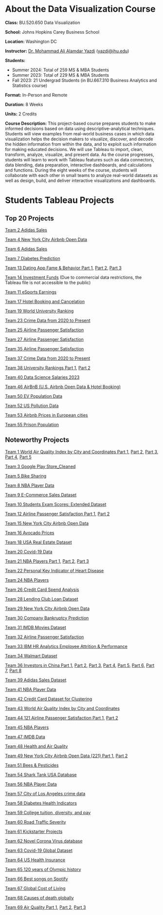 # About the Data Visualization Course

**Class:** BU.520.650 Data Visualization

**School:** Johns Hopkins Carey Business School

**Location:** Washington DC

**Instructor:** [Dr. Mohammad Ali Alamdar Yazdi](https://carey.jhu.edu/faculty/faculty-directory/mohammad-ali-alamdar-yazdi-phd) (yazdi@jhu.edu)

**Students:** 
- Summer 2024: Total of 259 MS & MBA Students
- Summer 2023: Total of 229 MS & MBA Students
- Fall 2023: 21 Undergrad Students (in BU.667.310 Business Analytics and Statistics course)

**Format:** In-Person and Remote

**Duration:** 8 Weeks

**Units:** 2 Credits

**Course Description:** This project-based course prepares students to make informed decisions based on data using descriptive-analytical techniques. Students will view examples from real-world business cases in which data visualization helps the decision makers to visualize, discover, and decode the hidden information from within the data, and to exploit such information for making educated decisions. We will use Tableau to import, clean, transform, analyze, visualize, and present data. As the course progresses, students will learn to work with Tableau features such as data connectors, data blending, data preparation, interactive dashboards, and calculations and functions. During the eight weeks of the course, students will collaborate with each other in small teams to analyze real-world datasets as well as design, build, and deliver interactive visualizations and dashboards.

# Students Tableau Projects

## Top 20 Projects

[Team 2 Adidas Sales](https://public.tableau.com/shared/JDSM374JC?:display_count=n&:origin=viz_share_link)

[Team 4	New York City Airbnb Open Data](https://public.tableau.com/shared/T9Q9XYKW5?:display_count=n&:origin=viz_share_link)

[Team 6	Adidas Sales](https://public.tableau.com/app/profile/xiaoqian.ma/viz/AdidasSalesAnalysis_Team6/Time-basedAnalysis)

[Team 7	Diabetes Prediction](https://public.tableau.com/shared/XNDWHKJ7Z?:display_count=n&:origin=viz_share_link)

[Team 13	Dating App Fame & Behavior Part 1](https://public.tableau.com/views/Team13-UserAgeAnalysis/Team13-UserAgeAnalysis?:language=en-US&publish=yes&:display_count=n&:origin=viz_share_link), 
  [Part 2](https://public.tableau.com/views/Team13-CountryAnalysis/CountryAnalysisStory?:language=en-US&publish=yes&:display_count=n&:origin=viz_share_link), 
  [Part 3](https://public.tableau.com/views/Team13-CorrelationHeatmap/CorrelationHeatmapDB?:language=en-US&publish=yes&:display_count=n&:origin=viz_share_link)

[Team 14 Investment Funds](https://youtu.be/zeEYo0-rmXg) (Due to commercial data restrictions, the Tableau file is not accessible to the public)

[Team 11 eSports Earnings](https://public.tableau.com/app/profile/tinghan.zhu/viz/StorytellingDashboardVisualizationswithTableau_Group_11/StrategicInvestmentGuidanceinEsports)

[Team 17 Hotel Booking and Cancelation](https://public.tableau.com/views/Hotelbooking-finalproject/Story1?:language=en-US&publish=yes&:display_count=n&:origin=viz_share_link)

[Team 19 World University Ranking](https://public.tableau.com/app/profile/chuyi.zhang2615/viz/WorldUniversityRanking_Team19/CollegeWorldRanking)

[Team 23 Crime Data from 2020 to Present](https://public.tableau.com/app/profile/yuchun.wu1352/viz/DV7_3Team_23/Team23Story)

[Team 25 Airline Passenger Satisfaction](https://public.tableau.com/app/profile/kshitiz.shah/viz/AirlinePassengerSatisfactionTeam25Hopkins/Services?publish=yes)

[Team 27 Airline Passenger Satisfaction](https://public.tableau.com/app/profile/yuzhu.wang/viz/FinalProject_dashboard/AirlinePassengerSatisfactionAnalysis?publish=yes)

[Team 35 Airline Passenger Satisfaction](https://public.tableau.com/app/profile/maya.roberts7304/viz/MayaRobertsTeam35-AirlinePassangerSatisfaction-comprehensive/Story1)

[Team 37 Crime Data from 2020 to Present](https://public.tableau.com/app/profile/minghao.li4125/viz/Team37GroupProject/Dashboard?publish=yes)

[Team 38	University Rankings	Part 1](https://public.tableau.com/views/TimesRankingVisualization/Story3?:language=en-US&:display_count=n&:origin=viz_share_link), 
[Part 2](https://public.tableau.com/views/StudentInformation_16902682513730/StuInfoALL?:language=en-US&:display_count=n&:origin=viz_share_link)

[Team 40 Data Science Salaries 2023](https://public.tableau.com/views/Project_Group40/DataScienceJobsSalaries?:language=en-US&publish=yes&:display_count=n&:origin=viz_share_link)

[Team 46 AirBnB (U.S. Airbnb Open Data & Hotel Booking)](https://public.tableau.com/app/profile/alexandra.baldwin/viz/AirBnBPototype6/AirBnBStory?publish=yes)

[Team 50 EV Population Data](https://public.tableau.com/views/Team50_ElectiricVehiclePopulationData_Final_22JUL2023/WashingtonStateEVTrendAnalyticsDashboard?:language=en-US&:display_count=n&:origin=viz_share_link)

[Team 52 US Pollution Data](https://public.tableau.com/views/U_S_AirPollution/AirPollution)

[Team 53 Airbnb Prices in European cities](https://public.tableau.com/app/profile/sawyer.olson/viz/Team53AirbnbFinalProject/AirbnbFinalProject)

[Team 55 Prison Population](https://public.tableau.com/views/MassIncarcerationPrisonerProject/EXPLORETHEUSCRISISOFMASSINCARCERATIONOVERTHEYEARS)

## Noteworthy Projects

[Team 1	World Air Quality Index by City and Coordinates Part 1](https://public.tableau.com/app/profile/jianyu.wang4565/viz/Team1DVFinalProjectDashboard1/Dashboard1?publish=yes), 
  [Part 2](https://public.tableau.com/app/profile/jianyu.wang4565/viz/Team1DVFinalProjectDashboard2/Dashboard2?publish=yes), 
  [Part 3](https://public.tableau.com/app/profile/jianyu.wang4565/viz/Team1DVFinalProjectDashboard3/Dashboard3?publish=yes), 
  [Part 4](https://public.tableau.com/app/profile/jianyu.wang4565/viz/Team1DVFinalProjectDashboard4/Dashboard4?publish=yes), 
  [Part 5](https://public.tableau.com/app/profile/jianyu.wang4565/viz/Team1DVFinalProjectDashboard5/Dashboard5?publish=yes")

[Team 3	Google Play Store_Cleaned](https://public.tableau.com/app/profile/haowen.zhang5422/viz/GooglePlayStoreAnalysis_16903294438740/GooglePlayStoreAnalysis)

[Team 5	Bike Sharing](https://public.tableau.com/shared/KPRY93R6H?:display_count=n&:origin=viz_share_link)

[Team 8	NBA Player Data](https://public.tableau.com/views/Finalproject_Team8_NBADataset/HelptheNBAFindBetterPlayers?:language=zh-CN&publish=yes&:display_count=n&:origin=viz_share_link)

[Team 9	E-Commerce Sales Dataset](https://public.tableau.com/views/Team9_16903057124830/AnalyzeAmazonE-CommerceinIndia?:language=en-US&publish=yes&:display_count=n&:origin=viz_share_link)

[Team 10 Students Exam Scores: Extended Dataset](https://public.tableau.com/views/Exam_Score_Team10/DetailsofExamPerformance?:language=zh-CN&:display_count=n&:origin=viz_share_link)

[Team 12 Airline Passenger Satisfaction Part 1](https://public.tableau.com/app/profile/zhihang.luo/viz/Team12-AirlinePassengerSatisfactionExploration/AirlinePassengerSatisfactionExploration?publish=yes), 
  [Part 2](https://public.tableau.com/app/profile/zhihang.luo/viz/Team12-AirlinePassengerSatisfactionVariablesExploration/AirlinePassengerSatisfactionVariableExploration?publish=yes)

[Team 15 New York City Airbnb Open Data](https://public.tableau.com/views/Group15_16898776937640/Whatfactorshaveimpactsonairbnbprice?:language=zh-CN&publish=yes&:display_count=n&:origin=viz_share_link)

[Team 16 Avocado Prices](https://public.tableau.com/views/AvocadoPricesStory/AvocadoPrices?:language=en-US&publish=yes&:display_count=n&:origin=viz_share_link)

[Team 18 USA Real Estate Dataset](https://public.tableau.com/app/profile/zifan.xu3168/viz/DV_FinalProject_FinalVersion/Whereandhowtochooseyourhouse?publish=yes)

[Team 20 Covid-19 Data](https://public.tableau.com/app/profile/jiahao.yu8074/viz/Team20-finalcovid-19/Covid-19intheUS?publish=yes)

[Team 21	NBA Players	Part 1](https://public.tableau.com/app/profile/bailey.finkelberg/viz/shared/TXH5993YH), 
[Part 2](https://public.tableau.com/app/profile/bailey.finkelberg/viz/shared/XGZ9YN2R8), 
[Part 3](https://public.tableau.com/app/profile/bailey.finkelberg/viz/shared/M6353FPZS)

[Team 22 Personal Key Indicator of Heart Disease](https://public.tableau.com/views/Group_22_Final_Project/DiseaseRelatedHealthCondition?:language=en-US&publish=yes&:display_count=n&:origin=viz_share_link)

[Team 24 NBA Players](https://public.tableau.com/views/Team_24_DV_Project_Tableau_Finalized/NBAPlayerDataAnalysis?:language=en-US&publish=yes&:display_count=n&:origin=viz_share_link)

[Team 26 Credit Card Spend Analysis](https://public.tableau.com/app/profile/xuan.wang3756/viz/Team26-IndiaCreditCardSpendAnalysis/IndiaCreditCardAnalysisStory#2)

[Team 28 Lending Club Loan Dataset](https://public.tableau.com/views/Team28LoanStatusAnalysis/IncomeLevelisNotTheOnlyFactorOurGradingSystemisRelativelyAccurate?:language=zh-CN&publish=yes&:display_count=n&:origin=viz_share_link)

[Team 29 New York City Airbnb Open Data](https://public.tableau.com/app/profile/shuo.zhang6571/viz/DV_FinalProject_16902389571030/AirbnbStory?publish=yes)

[Team 30 Company Bankruptcy Prediction](https://public.tableau.com/views/CompanyBankruptcy7_21_1/Dashboard?:language=zh-CN&publish=yes&:display_count=n&:origin=viz_share_link)

[Team 31 IMDB Movies Dataset](https://public.tableau.com/views/Datavisualization_IMDB_Group_31_Final/ItisbettertoproducedocumentarygenreandJuneandDecemberarebettertimetoreleaseMovie?:language=en-US&publish=yes&:display_count=n&:origin=viz_share_link)

[Team 32 Airline Passenger Satisfaction](https://public.tableau.com/views/Airline_Final_Project_16898878870150/Story1?:language=en-US&publish=yes&:display_count=n&:origin=viz_share_link)

[Team 33 IBM HR Analytics Employee Attrition & Performance](https://public.tableau.com/app/profile/jingxi.zhao/viz/DV_Project_final_Group33/IBMHRAnalyticsEmployeeAttritionPerformance?publish=yes)

[Team 34 Walmart Dataset](https://public.tableau.com/app/profile/gaoya.zhao/viz/Group34-WalmartDataset-SalesandEconomicFactors/EcononicFactorsandSalesDashboard#1)

[Team 36	Investors in China Part 1](https://public.tableau.com/app/profile/yixin.du/viz/Investors_in_China/Top5FundsBasedonNumericIndices?publish=yes), 
[Part 2](https://public.tableau.com/app/profile/yixin.du/viz/Investors_in_China/CorrelationsAmongNumericIndices?publish=yes), 
[Part 3](https://public.tableau.com/app/profile/yixin.du/viz/Investors_in_China/FundClusteringAnalysis?publish=yes), 
[Part 4](https://public.tableau.com/app/profile/yixin.du/viz/Investors_in_China/InvestmentMap?publish=yes), 
[Part 5](https://public.tableau.com/app/profile/yixin.du/viz/Investors_in_China/ExitMap?publish=yes), 
[Part 6](https://public.tableau.com/app/profile/yixin.du/viz/Investors_in_China/ExitRatioExploration?publish=yes), 
[Part 7](https://public.tableau.com/app/profile/yixin.du/viz/Investors_in_China/Co-impactsofInvestmentStageandInvestorTypeonNumberofExits?publish=yes), 
[Part 8](https://public.tableau.com/app/profile/yixin.du/viz/Investors_in_China/ActiveLevelRankbyCountryRegion)

[Team 39 Adidas Sales Dataset](https://public.tableau.com/app/profile/miao.shan/viz/Team39AdidasAnalysis/Team39AdidasDataAnalysis?publish=yes)

[Team 41 NBA Player Data](https://public.tableau.com/app/profile/zhichen.zhang1850/viz/Project_16892563432140/NBADataAnalysis?publish=yes)

[Team 42 Credit Card Dataset for Clustering](https://public.tableau.com/views/DV_draft2/DataOverview?:language=en-US&publish=yes&:display_count=n&:origin=viz_share_link)

[Team 43 World Air Quality Index by City and Coordinates](https://public.tableau.com/views/Team43Final_16899951031240/AirQualityIndexValueofCountries?:language=en-US&:display_count=n&:origin=viz_share_link)

[Team 44	121 Airline Passenger Satisfaction	Part 1](https://public.tableau.com/app/profile/ziqi.sheng/viz/Finalproject_16902993825090/Basicsituationcheck), 
[Part 2](https://public.tableau.com/app/profile/ziqi.sheng/viz/Finalproject_16902993825090/Retainbusinessclassforage20-40?publish=yes)

[Team 45 NBA Players](https://public.tableau.com/views/Team45-Project-new/NBAStory?:language=en-US&publish=yes&:display_count=n&:origin=viz_share_link)

[Team 47 IMDB Data](https://public.tableau.com/views/FinalPresentation_Group47/Dash_Final?:language=en-US&:display_count=n&:origin=viz_share_link)

[Team 48 Health and Air Quality](https://public.tableau.com/views/AQNYC_Master-FinalRev2/NYCAirQualityStory?:language=en-US&publish=yes&:display_count=n&:origin=viz_share_link)

[Team 49	New York City Airbnb Open Data (221) Part 1](https://public.tableau.com/views/NYCAirbnbOverallMarketStatistics/OverallMarket2?:language=en-US&:display_count=n&:origin=viz_share_link), 
[Part 2](https://public.tableau.com/views/Group49_NYAirbnbData_Revised07_20_23-FinalPresentation/OverallMarket1?:language=en-US&:display_count=n&:origin=viz_share_link)

[Team 51 Bees & Pesticides](https://public.tableau.com/views/BeeProjectdent_v2/Publishabledashboard?:language=en-US&:display_count=n&:origin=viz_share_link)

[Team 54 Shark Tank USA Database](https://public.tableau.com/app/profile/tyler.han5506/viz/18dec23_project/Story1)

[Team 56 NBA Player Data](https://public.tableau.com/views/NBAPlayers_17030177485690/Story1)	

[Team 57 City of Los Angeles crime data](https://public.tableau.com/shared/RNTF4XY2T?:display_count=n&:origin=viz_share_link)

[Team 58 Diabetes Health Indicators](https://public.tableau.com/views/BU_520_650_41_SU4GroupProjectFinal/HealthyLivingLeadstoHealthyLife?:language=en-US&:sid=&:redirect=auth&:display_count=n&:origin=viz_share_link)

[Team 59 College tuition, diversity, and pay](https://public.tableau.com/app/profile/nancy.wang3826/viz/CombinedTableauFile-CBNWJKMHAN/EmpoweringStudentstoMakeBetterCollegeDecisions)

[Team 60 Road Traffic Severity](https://public.tableau.com/views/BU_520_650_41_SU24-Online-Team60/Group60AddisAbabaTrafficStory?:language=en-US&publish=yes&:sid=&:redirect=auth&:display_count=n&:origin=viz_share_link)

[Team 61 Kickstarter Projects](https://public.tableau.com/app/profile/gabby.trinh/viz/DataVisualizationProject-Team61-KickstarterFinalStory-BH/KickstarterStory#1)

[Team 62 Novel Corona Virus database](https://public.tableau.com/views/BU_520_650_41_SU24Team62FinalPresentation/PandemicEpicenters?:language=en-US&publish=yes&:sid=&:redirect=auth&:display_count=n&:origin=viz_share_link)

[Team 63 Covid-19 Global Dataset](https://public.tableau.com/app/profile/stewart.van.horn/viz/Team63FinalProject_17217730572470/SuicideduringCOVID?publish=yes)

[Team 64 US Health Insurance](https://public.tableau.com/app/profile/zoila.gonzalez8465/viz/Finished_Project/MainDashboard?publish=yes)

[Team 65 120 years of Olympic history](https://public.tableau.com/app/profile/james.cox5689/viz/Team65_FinalProject_DataVisualization_Master_vFinal4/ComprehensiveAnalysisofOlympicPerformance)

[Team 66 Best songs on Spotify](https://public.tableau.com/app/profile/cezarina.scales5399/viz/SpotifyTopSongs-Team66Final/Story1?publish=yes)

[Team 67 Global Cost of Living](https://public.tableau.com/app/profile/michelle.zhao1454/viz/CostofLivingTeam67/GlobalCostofLivingDashboard?publish=yes)

[Team 68 Causes of death globally](https://public.tableau.com/app/profile/rubayet.hossain/viz/maternal_mortality_23july1/Story1)

[Team 69 Air Quality Part 1](https://public.tableau.com/views/finalproject2_17215718847560/Dashboard_RuipengCao?:language=en-US&publish=yes&:sid=&:redirect=auth&:display_count=n&:origin=viz_share_link), [Part 2](https://public.tableau.com/views/finalproject3_17215720747140/Dashboard?:language=en-US&publish=yes&:sid=&:redirect=auth&:display_count=n&:origin=viz_share_link), [Part 3](https://public.tableau.com/views/finalproject4_17215721511740/Dashboard1?:language=en-US&publish=yes&:sid=&:redirect=auth&:display_count=n&:origin=viz_share_link)


